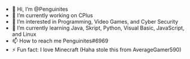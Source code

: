 - 👋 Hi, I’m @Penguinites
- 🔭 I’m currently working on CPlus
- 👀 I’m interested in Programming, Video Games, and Cyber Security
- 🌱 I’m currently learning Java, Skript, Python, Visual Basic, JavaScript, and Linux
- 📫 How to reach me Penguinites#6969
- ⚡ Fun fact: I love Minecraft (Haha stole this from AverageGamer590)
